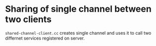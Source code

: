 Sharing of single channel between two clients
=============================================


`shared-channel-client.cc` creates single channel and uses it to call two differnet services registered on server. 